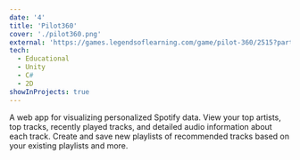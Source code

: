 ```yaml
---
date: '4'
title: 'Pilot360'
cover: './pilot360.png'
external: 'https://games.legendsoflearning.com/game/pilot-360/2515?partner=legends-public&media=game'
tech:
  - Educational
  - Unity
  - C#
  - 2D
showInProjects: true
---
```


A web app for visualizing personalized Spotify data. View your top artists, top tracks, recently played tracks, and detailed audio information about each track. Create and save new playlists of recommended tracks based on your existing playlists and more.
